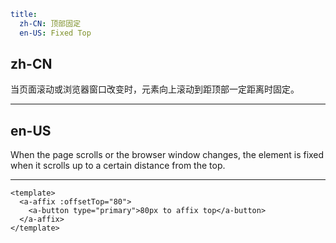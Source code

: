```yaml
title:
  zh-CN: 顶部固定
  en-US: Fixed Top
```

## zh-CN

当页面滚动或浏览器窗口改变时，元素向上滚动到距顶部一定距离时固定。

---

## en-US

When the page scrolls or the browser window changes, the element is fixed when it scrolls up to a certain distance from the top.

---

```vue
<template>
  <a-affix :offsetTop="80">
    <a-button type="primary">80px to affix top</a-button>
  </a-affix>
</template>
```
